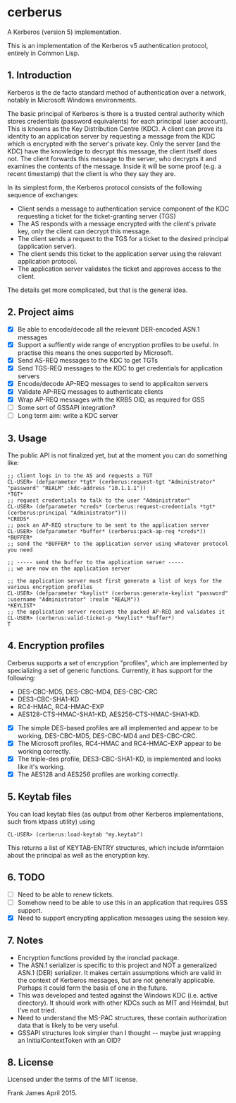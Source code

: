# cerberus
A Kerberos (version 5) implementation.

This is an implementation of the Kerberos v5 authentication protocol, entirely in Common Lisp. 

## 1. Introduction
Kerberos is the de facto standard method of authentication over a network, notably in Microsoft Windows environments.

The basic principal of Kerberos is there is a trusted central authority which stores credentials (password equivalents)
for each principal (user account). This is knowns as the Key Distribution Centre (KDC). 
A client can prove its identity to an application server by requesting a message from the KDC 
which is encrypted with the server's private key. Only the server (and the KDC) have the knowledge to decrypt this message,
the client itself does not. The client forwards this message to the server, who decrypts it and examines 
the contents of the message. Inside it will be some proof (e.g. a recent timestamp) that the client is who they say they are. 

In its simplest form, the Kerberos protocol consists of the following sequence of exchanges:
* Client sends a message to authentication service component of the KDC requesting a ticket for the ticket-granting server (TGS)
* The AS responds with a message encrypted with the client's private key, only the client can decrypt this message.
* The client sends a request to the TGS for a ticket to the desired principal (application server).
* The client sends this ticket to the application server using the relevant application protocol. 
* The application server validates the ticket and approves access to the client.

The details get more complicated, but that is the general idea.

## 2. Project aims
- [x] Be able to encode/decode all the relevant DER-encoded ASN.1 messages 
- [x] Support a suffiently wide range of encryption profiles to be useful. In practise this means the ones supported by
Microsoft. 
- [x] Send AS-REQ messages to the KDC to get TGTs 
- [x] Send TGS-REQ messages to the KDC to get credentials for application servers
- [x] Encode/decode AP-REQ messages to send to applicaiton servers
- [x] Validate AP-REQ messages to authenticate clients
- [x] Wrap AP-REQ messages with the KRB5 OID, as required for GSS
- [ ] Some sort of GSSAPI integration? 
- [ ] Long term aim: write a KDC server

## 3. Usage
The public API is not finalized yet, but at the moment you can do something like:

```
;; client logs in to the AS and requests a TGT
CL-USER> (defparameter *tgt* (cerberus:request-tgt "Administrator" "password" "REALM" :kdc-address "10.1.1.1"))
*TGT*
;; request credentials to talk to the user "Administrator"
CL-USER> (defparameter *creds* (cerberus:request-credentials *tgt* (cerberus:principal "Administrator")))
*CREDS*
;; pack an AP-REQ structure to be sent to the application server
CL-USER> (defparameter *buffer* (cerberus:pack-ap-req *creds*))
*BUFFER*
;; send the *BUFFER* to the application server using whatever protocol you need

;; ----- send the buffer to the application server -----
;; we are now on the application server

;; the application server must first generate a list of keys for the various encryption profiles
CL-USER> (defparameter *keylist* (cerberus:generate-keylist "password" :username "Administrator" :realm "REALM"))
*KEYLIST*
;; the application server receives the packed AP-REQ and validates it 
CL-USER> (cerberus:valid-ticket-p *keylist* *buffer*)
T

```

## 4. Encryption profiles
Cerberus supports a set of encryption "profiles", which are implemented by specializing a set of generic functions.
Currently, it has support for the following: 
* DES-CBC-MD5, DES-CBC-MD4, DES-CBC-CRC
* DES3-CBC-SHA1-KD
* RC4-HMAC, RC4-HMAC-EXP
* AES128-CTS-HMAC-SHA1-KD, AES256-CTS-HMAC-SHA1-KD. 


- [x] The simple DES-based profiles are all implemented and appear to be working, DES-CBC-MD5, DES-CBC-MD4 and DES-CBC-CRC.
- [x] The Microsoft profiles, RC4-HMAC and RC4-HMAC-EXP appear to be working correctly. 
- [x] The triple-des profile, DES3-CBC-SHA1-KD, is implemented and looks like it's working. 
- [x] The AES128 and AES256 profiles are working correctly.

## 5. Keytab files
You can load keytab files (as output from other Kerberos implementations, such from ktpass utility) using 
```
CL-USER> (cerberus:load-keytab "my.keytab")
```
This returns a list of KEYTAB-ENTRY structures, which include informtaion about the principal as well as the 
encryption key. 

## 6. TODO
- [ ] Need to be able to renew tickets.
- [ ] Somehow need to be able to use this in an application that requires GSS support.
- [x] Need to support encrypting application messages using the session key.

## 7. Notes
* Encryption functions provided by the ironclad package.
* The ASN.1 serializer is specific to this project and NOT a generalized ASN.1 (DER) serializer. It makes certain assumptions which are valid
in the context of Kerberos messages, but are not generally applicable. Perhaps it could form the basis of one in the future.
* This was developed and tested against the Windows KDC (i.e. active directory). It should work with other KDCs such as MIT and Heimdal, 
but I've not tried.
* Need to understand the MS-PAC structures, these contain authorization data that is likely to be very useful. 
* GSSAPI structures look simpler than I thought -- maybe just wrapping an InitialContextToken with an OID?

## 8. License
Licensed under the terms of the MIT license.

Frank James 
April 2015.


